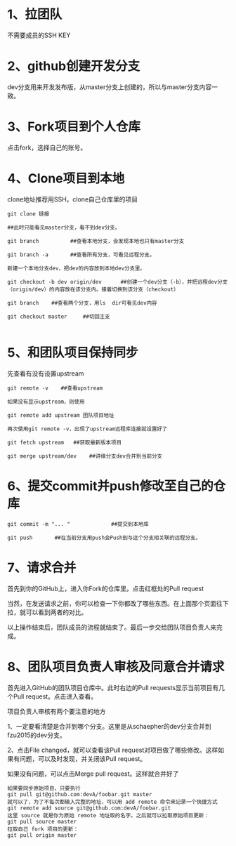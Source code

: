 # 1、拉团队

不需要成员的SSH KEY

# 2、github创建开发分支

dev分支用来开发发布版，从master分支上创建的，所以与master分支内容一致。

# 3、Fork项目到个人仓库

点击fork，选择自己的账号。

# 4、Clone项目到本地

clone地址推荐用SSH，clone自己仓库里的项目

`git clone 链接`

```
##此时只能看见master分支，看不到dev分支。

git branch          ##查看本地分支，会发现本地也只有master分支

git branch -a       ##查看所有分支，可看见远程分支。

新建一个本地分支dev，把dev的内容放到本地dev分支里。

git checkout -b dev origin/dev      ##创建一个dev分支（-b），并把远程dev分支（origin/dev）的内容放在该分支内。接着切换到该分支（checkout）

git branch    ##查看两个分支，用ls  dir可看见dev内容

git checkout master     ##切回主支


```
# 5、和团队项目保持同步

先查看有没有设置upstream
```
git remote -v    ##查看upstream

如果没有显示upstream，则使用

git remote add upstream 团队项目地址

再次使用git remote -v，出现了upstream远程库连接就设置好了

git fetch upstream   ##获取最新版本项目

git merge upstream/dev    ##讲缘分支dev合并到当前分支
```

# 6、提交commit并push修改至自己的仓库

`git commit -m "... "             ##提交到本地库`

`git push       ##在当前分支用push会Push到与这个分支相关联的远程分支。`

# 7、请求合并

首先到你的GitHub上，进入你Fork的仓库里。点击红框处的Pull request

当然，在发送请求之前，你可以检查一下你都改了哪些东西。在上面那个页面往下拉，就可以看到两者的对比。

以上操作结束后，团队成员的流程就结束了。最后一步交给团队项目负责人来完成。

# 8、团队项目负责人审核及同意合并请求

首先进入GitHub的团队项目仓库中。此时右边的Pull requests显示当前项目有几个Pull request。点击进入查看。

项目负责人审核有两个要注意的地方

1、一定要看清楚是合并到哪个分支。这里是从schaepher的dev分支合并到fzu2015的dev分支。

2、点击File changed，就可以查看该Pull request对项目做了哪些修改。这样如果有问题，可以及时发现，并关闭该Pull request。

如果没有问题，可以点击Merge pull request。这样就合并好了


```
如果要同步原始项目，只要执行
git pull git@github.com:devA/foobar.git master
就可以了，为了不每次都输入完整的地址，可以用 add remote 命令来记录一个快捷方式
git remote add source git@github.com:devA/foobar.git
这里 source 就是你为原始 remote 地址取的名字。之后就可以拉取原始项目更新：
git pull source master
拉取自己 fork 项目的更新：
git pull origin master

```


